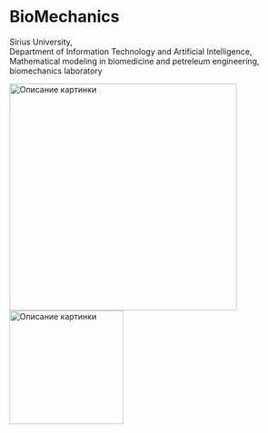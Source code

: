 # BioMechanics
Sirius University,  
Department of Information Technology and Artificial Intelligence,  
Mathematical modeling in biomedicine and petreleum engineering,  
biomechanics laboratory

<image src="https://biomolecula.ru/img/content/logo-unisirius.png" alt="Описание картинки" width="400">   <image src="https://yt3.googleusercontent.com/ytc/AL5GRJXIeMRijXBvlIipDyAORbhmjUnix0HlG9GwoYmW=s900-c-k-c0x00ffffff-no-rj" alt="Описание картинки" width="200">
